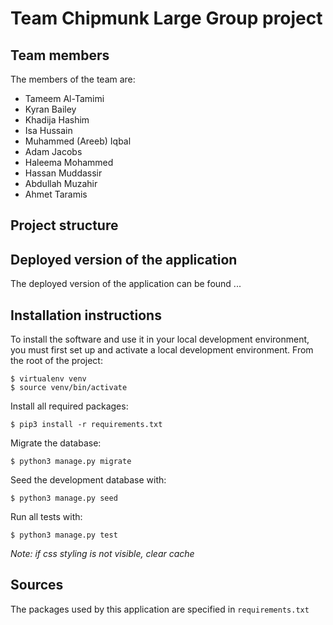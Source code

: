 # Team Chipmunk Large Group project

## Team members
The members of the team are:
- Tameem Al-Tamimi
- Kyran Bailey
- Khadija Hashim
- Isa Hussain
- Muhammed (Areeb) Iqbal
- Adam Jacobs
- Haleema Mohammed
- Hassan Muddassir
- Abdullah Muzahir
- Ahmet Taramis

## Project structure

## Deployed version of the application
The deployed version of the application can be found ...

## Installation instructions
To install the software and use it in your local development environment, you must first set up and activate a local development environment.  From the root of the project:

```
$ virtualenv venv
$ source venv/bin/activate
```

Install all required packages:

```
$ pip3 install -r requirements.txt
```

Migrate the database:

```
$ python3 manage.py migrate
```

Seed the development database with:

```
$ python3 manage.py seed
```

Run all tests with:
```
$ python3 manage.py test
```

*Note: if css styling is not visible, clear cache*

## Sources
The packages used by this application are specified in `requirements.txt`
